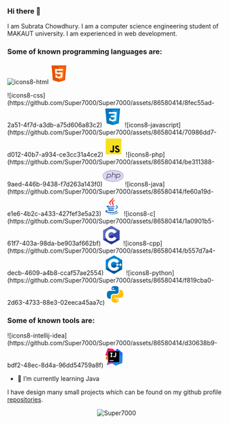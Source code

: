 ### Hi there 👋
I am Subrata Chowdhury. I am a computer science engineering student of MAKAUT university. I am experienced in web development.

### **Some of known programming languages are:** <br>

<span>

![icons8-html](https://github.com/Super7000/Super7000/assets/86580414/4aeb8968-c8d8-4c5a-8b58-153574dcbf62)<svg xmlns="http://www.w3.org/2000/svg"  viewBox="0 0 48 48" width="48px" height="48px"><path fill="#E65100" d="M41,5H7l3,34l14,4l14-4L41,5L41,5z"/><path fill="#FF6D00" d="M24 8L24 39.9 35.2 36.7 37.7 8z"/><path fill="#FFF" d="M24,25v-4h8.6l-0.7,11.5L24,35.1v-4.2l4.1-1.4l0.3-4.5H24z M32.9,17l0.3-4H24v4H32.9z"/><path fill="#EEE" d="M24,30.9v4.2l-7.9-2.6L15.7,27h4l0.2,2.5L24,30.9z M19.1,17H24v-4h-9.1l0.7,12H24v-4h-4.6L19.1,17z"/></svg>

</span>

<span>
![icons8-css](https://github.com/Super7000/Super7000/assets/86580414/8fec55ad-2a51-4f7d-a3db-a75d606a83c2)<svg xmlns="http://www.w3.org/2000/svg"  viewBox="0 0 48 48" width="48px" height="48px"><path fill="#0277BD" d="M41,5H7l3,34l14,4l14-4L41,5L41,5z"/><path fill="#039BE5" d="M24 8L24 39.9 35.2 36.7 37.7 8z"/><path fill="#FFF" d="M33.1 13L24 13 24 17 28.9 17 28.6 21 24 21 24 25 28.4 25 28.1 29.5 24 30.9 24 35.1 31.9 32.5 32.6 21 32.6 21z"/><path fill="#EEE" d="M24,13v4h-8.9l-0.3-4H24z M19.4,21l0.2,4H24v-4H19.4z M19.8,27h-4l0.3,5.5l7.9,2.6v-4.2l-4.1-1.4L19.8,27z"/></svg>


</span>

<span>
![icons8-javascript](https://github.com/Super7000/Super7000/assets/86580414/70986dd7-d012-40b7-a934-ce3cc31a4ce2)<svg xmlns="http://www.w3.org/2000/svg"  viewBox="0 0 48 48" width="48px" height="48px" baseProfile="basic"><path fill="#f7df1e" d="M6,42V6h36v36H6z"/><path fill="#000001" d="M29.538,32.947c0.692,1.124,1.444,2.201,3.037,2.201c1.338,0,2.04-0.665,2.04-1.585 c0-1.101-0.726-1.492-2.198-2.133l-0.807-0.344c-2.329-0.988-3.878-2.226-3.878-4.841c0-2.41,1.845-4.244,4.728-4.244 c2.053,0,3.528,0.711,4.592,2.573l-2.514,1.607c-0.553-0.988-1.151-1.377-2.078-1.377c-0.946,0-1.545,0.597-1.545,1.377 c0,0.964,0.6,1.354,1.985,1.951l0.807,0.344C36.452,29.645,38,30.839,38,33.523C38,36.415,35.716,38,32.65,38 c-2.999,0-4.702-1.505-5.65-3.368L29.538,32.947z M17.952,33.029c0.506,0.906,1.275,1.603,2.381,1.603 c1.058,0,1.667-0.418,1.667-2.043V22h3.333v11.101c0,3.367-1.953,4.899-4.805,4.899c-2.577,0-4.437-1.746-5.195-3.368 L17.952,33.029z"/></svg>

</span>

<span>
![icons8-php](https://github.com/Super7000/Super7000/assets/86580414/be311388-9aed-446b-9438-f7d263a143f0)<svg xmlns="http://www.w3.org/2000/svg"  viewBox="0 0 80 80" width="48px" height="48px"><path fill="#dcd5f2" d="M40,61.5C18.22,61.5,0.5,51.855,0.5,40S18.22,18.5,40,18.5S79.5,28.145,79.5,40S61.78,61.5,40,61.5z"/><path fill="#8b75a1" d="M40,19c21.505,0,39,9.421,39,21S61.505,61,40,61S1,51.579,1,40S18.495,19,40,19 M40,18 C17.909,18,0,27.85,0,40s17.909,22,40,22s40-9.85,40-22S62.091,18,40,18L40,18z"/><path fill="#36404d" d="M25.112 34c1.725 0 3.214.622 4.084 1.706.749.934.981 2.171.668 3.577C29.023 43.074 27.395 44 21.57 44h-4.14l1.75-10H25.112M25.112 32H17.5L14 52h2l1.056-6h4.515c5.863 0 9.053-.905 10.246-6.284C32.842 35.096 29.436 32 25.112 32L25.112 32zM61.112 34c1.725 0 3.214.622 4.084 1.706.749.934.981 2.171.668 3.577C65.023 43.074 63.395 44 57.57 44h-4.14l1.75-10H61.112M61.112 32H53.5L50 52h2l1.056-6h4.515c5.863 0 9.053-.905 10.246-6.284C68.842 35.096 65.436 32 61.112 32L61.112 32z"/><g><path fill="#36404d" d="M49.072,33.212C48.193,32.348,46.644,32,44.334,32h-5.538L40,26h-2.1L34,46h1.99l2.388-12h0.419 h5.538c2.338,0,3.094,0.4,3.335,0.637c0.343,0.338,0.424,1.226,0.217,2.363l-1.767,9h2.106l1.626-8.63 C50.199,35.462,49.936,34.062,49.072,33.212z"/></g></svg>

</span>

<span>
![icons8-java](https://github.com/Super7000/Super7000/assets/86580414/fe60a19d-e1e6-4b2c-a433-427fef3e5a23)<svg xmlns="http://www.w3.org/2000/svg"  viewBox="0 0 48 48" width="48px" height="48px"><path fill="#F44336" d="M23.65,24.898c-0.998-1.609-1.722-2.943-2.725-5.455C19.229,15.2,31.24,11.366,26.37,3.999c2.111,5.089-7.577,8.235-8.477,12.473C17.07,20.37,23.645,24.898,23.65,24.898z"/><path fill="#F44336" d="M23.878,17.27c-0.192,2.516,2.229,3.857,2.299,5.695c0.056,1.496-1.447,2.743-1.447,2.743s2.728-0.536,3.579-2.818c0.945-2.534-1.834-4.269-1.548-6.298c0.267-1.938,6.031-5.543,6.031-5.543S24.311,11.611,23.878,17.27z"/><g><path fill="#1565C0" d="M32.084 25.055c1.754-.394 3.233.723 3.233 2.01 0 2.901-4.021 5.643-4.021 5.643s6.225-.742 6.225-5.505C37.521 24.053 34.464 23.266 32.084 25.055zM29.129 27.395c0 0 1.941-1.383 2.458-1.902-4.763 1.011-15.638 1.147-15.638.269 0-.809 3.507-1.638 3.507-1.638s-7.773-.112-7.773 2.181C11.683 28.695 21.858 28.866 29.129 27.395z"/><path fill="#1565C0" d="M27.935,29.571c-4.509,1.499-12.814,1.02-10.354-0.993c-1.198,0-2.974,0.963-2.974,1.889c0,1.857,8.982,3.291,15.63,0.572L27.935,29.571z"/><path fill="#1565C0" d="M18.686,32.739c-1.636,0-2.695,1.054-2.695,1.822c0,2.391,9.76,2.632,13.627,0.205l-2.458-1.632C24.271,34.404,17.014,34.579,18.686,32.739z"/><path fill="#1565C0" d="M36.281,36.632c0-0.936-1.055-1.377-1.433-1.588c2.228,5.373-22.317,4.956-22.317,1.784c0-0.721,1.807-1.427,3.477-1.093l-1.42-0.839C11.26,34.374,9,35.837,9,37.017C9,42.52,36.281,42.255,36.281,36.632z"/><path fill="#1565C0" d="M39,38.604c-4.146,4.095-14.659,5.587-25.231,3.057C24.341,46.164,38.95,43.628,39,38.604z"/></g></svg>


</span>

<span>
![icons8-c](https://github.com/Super7000/Super7000/assets/86580414/1a0901b5-61f7-403a-98da-be903af662bf)<svg xmlns="http://www.w3.org/2000/svg"  viewBox="0 0 48 48" width="48px" height="48px" clip-rule="evenodd"><path fill="#283593" fill-rule="evenodd" d="M22.903,3.286c0.679-0.381,1.515-0.381,2.193,0 c3.355,1.883,13.451,7.551,16.807,9.434C42.582,13.1,43,13.804,43,14.566c0,3.766,0,15.101,0,18.867 c0,0.762-0.418,1.466-1.097,1.847c-3.355,1.883-13.451,7.551-16.807,9.434c-0.679,0.381-1.515,0.381-2.193,0 c-3.355-1.883-13.451-7.551-16.807-9.434C5.418,34.899,5,34.196,5,33.434c0-3.766,0-15.101,0-18.867 c0-0.762,0.418-1.466,1.097-1.847C9.451,10.837,19.549,5.169,22.903,3.286z" clip-rule="evenodd"/><path fill="#5c6bc0" fill-rule="evenodd" d="M5.304,34.404C5.038,34.048,5,33.71,5,33.255 c0-3.744,0-15.014,0-18.759c0-0.758,0.417-1.458,1.094-1.836c3.343-1.872,13.405-7.507,16.748-9.38 c0.677-0.379,1.594-0.371,2.271,0.008c3.343,1.872,13.371,7.459,16.714,9.331c0.27,0.152,0.476,0.335,0.66,0.576L5.304,34.404z" clip-rule="evenodd"/><path fill="#fff" fill-rule="evenodd" d="M24,10c7.727,0,14,6.273,14,14s-6.273,14-14,14 s-14-6.273-14-14S16.273,10,24,10z M24,17c3.863,0,7,3.136,7,7c0,3.863-3.137,7-7,7s-7-3.137-7-7C17,20.136,20.136,17,24,17z" clip-rule="evenodd"/><path fill="#3949ab" fill-rule="evenodd" d="M42.485,13.205c0.516,0.483,0.506,1.211,0.506,1.784 c0,3.795-0.032,14.589,0.009,18.384c0.004,0.396-0.127,0.813-0.323,1.127L23.593,24L42.485,13.205z" clip-rule="evenodd"/></svg>

</span>

<span>
![icons8-cpp](https://github.com/Super7000/Super7000/assets/86580414/b557d7a4-decb-4609-a4b8-ccaf57ae2554)<svg xmlns="http://www.w3.org/2000/svg"  viewBox="0 0 48 48" width="48px" height="48px" clip-rule="evenodd"><path fill="#00549d" fill-rule="evenodd" d="M22.903,3.286c0.679-0.381,1.515-0.381,2.193,0 c3.355,1.883,13.451,7.551,16.807,9.434C42.582,13.1,43,13.804,43,14.566c0,3.766,0,15.101,0,18.867 c0,0.762-0.418,1.466-1.097,1.847c-3.355,1.883-13.451,7.551-16.807,9.434c-0.679,0.381-1.515,0.381-2.193,0 c-3.355-1.883-13.451-7.551-16.807-9.434C5.418,34.899,5,34.196,5,33.434c0-3.766,0-15.101,0-18.867 c0-0.762,0.418-1.466,1.097-1.847C9.451,10.837,19.549,5.169,22.903,3.286z" clip-rule="evenodd"/><path fill="#0086d4" fill-rule="evenodd" d="M5.304,34.404C5.038,34.048,5,33.71,5,33.255 c0-3.744,0-15.014,0-18.759c0-0.758,0.417-1.458,1.094-1.836c3.343-1.872,13.405-7.507,16.748-9.38 c0.677-0.379,1.594-0.371,2.271,0.008c3.343,1.872,13.371,7.459,16.714,9.331c0.27,0.152,0.476,0.335,0.66,0.576L5.304,34.404z" clip-rule="evenodd"/><path fill="#fff" fill-rule="evenodd" d="M24,10c7.727,0,14,6.273,14,14s-6.273,14-14,14 s-14-6.273-14-14S16.273,10,24,10z M24,17c3.863,0,7,3.136,7,7c0,3.863-3.137,7-7,7s-7-3.137-7-7C17,20.136,20.136,17,24,17z" clip-rule="evenodd"/><path fill="#0075c0" fill-rule="evenodd" d="M42.485,13.205c0.516,0.483,0.506,1.211,0.506,1.784 c0,3.795-0.032,14.589,0.009,18.384c0.004,0.396-0.127,0.813-0.323,1.127L23.593,24L42.485,13.205z" clip-rule="evenodd"/><path fill="#fff" fill-rule="evenodd" d="M31 21H33V27H31zM38 21H40V27H38z" clip-rule="evenodd"/><path fill="#fff" fill-rule="evenodd" d="M29 23H35V25H29zM36 23H42V25H36z" clip-rule="evenodd"/></svg>


</span>

<span>
![icons8-python](https://github.com/Super7000/Super7000/assets/86580414/f819cba0-2d63-4733-88e3-02eeca45aa7c)<svg xmlns="http://www.w3.org/2000/svg"  viewBox="0 0 48 48" width="48px" height="48px"><path fill="#0277BD" d="M24.047,5c-1.555,0.005-2.633,0.142-3.936,0.367c-3.848,0.67-4.549,2.077-4.549,4.67V14h9v2H15.22h-4.35c-2.636,0-4.943,1.242-5.674,4.219c-0.826,3.417-0.863,5.557,0,9.125C5.851,32.005,7.294,34,9.931,34h3.632v-5.104c0-2.966,2.686-5.896,5.764-5.896h7.236c2.523,0,5-1.862,5-4.377v-8.586c0-2.439-1.759-4.263-4.218-4.672C27.406,5.359,25.589,4.994,24.047,5z M19.063,9c0.821,0,1.5,0.677,1.5,1.502c0,0.833-0.679,1.498-1.5,1.498c-0.837,0-1.5-0.664-1.5-1.498C17.563,9.68,18.226,9,19.063,9z"/><path fill="#FFC107" d="M23.078,43c1.555-0.005,2.633-0.142,3.936-0.367c3.848-0.67,4.549-2.077,4.549-4.67V34h-9v-2h9.343h4.35c2.636,0,4.943-1.242,5.674-4.219c0.826-3.417,0.863-5.557,0-9.125C41.274,15.995,39.831,14,37.194,14h-3.632v5.104c0,2.966-2.686,5.896-5.764,5.896h-7.236c-2.523,0-5,1.862-5,4.377v8.586c0,2.439,1.759,4.263,4.218,4.672C19.719,42.641,21.536,43.006,23.078,43z M28.063,39c-0.821,0-1.5-0.677-1.5-1.502c0-0.833,0.679-1.498,1.5-1.498c0.837,0,1.5,0.664,1.5,1.498C29.563,38.32,28.899,39,28.063,39z"/></svg>


</span>

### **Some of known tools are:** <br>
<span>
![icons8-intellij-idea](https://github.com/Super7000/Super7000/assets/86580414/d30638b9-bdf2-48ec-8d4a-96dd54759a8f)<svg xmlns="http://www.w3.org/2000/svg"  viewBox="0 0 48 48" width="48px" height="48px"><path fill="#f57c00" d="M14.125 35.188L4.438 27.563 9.25 18.625 23.062 24z"/><path fill="#1e88e5" d="M44 14.688L43.25 37.813 27.875 44 18.625 38 32.125 24z"/><path fill="#2962ff" d="M44 14.688L31.812 29.063 26.25 11 31.563 4.625z"/><path fill="#ab47bc" d="M34.688 19.625L23.25 37.188 7.25 43 9.813 34 13.125 22.875z"/><path fill="#e91e63" d="M13.125 22.875L4 19.813 9.813 4 22.313 5.5 34.688 19.625z"/><path fill="#000001" d="M11 11H36V36H11z"/><path fill="#fff" d="M14 31.5H23V33H14zM20.5 15.875L20.5 14 15.5 14 15.5 15.875 17 15.875 17 22.375 15.5 22.375 15.5 24.25 20.5 24.25 20.5 22.375 19.159 22.375 19.159 15.875zM25.375 24.5c-1.875 0-2.871-1.098-3.25-1.548l1.411-1.605c.255.282.964 1.028 1.839 1.028 1.125 0 1.375-1.125 1.375-1.75V14H29v6.625c0 .624 0 1.625-.75 2.625C27.725 23.95 26.5 24.5 25.375 24.5z"/></svg>


</span>


- 🌱 I’m currently learning Java

I have design many small projects which can be found on my github profile [repositories](https://github.com/Super7000?tab=repositories).

<p align="center"><img align="center" src="https://github-readme-streak-stats.herokuapp.com/?user=Super7000&" alt="Super7000" /></p>
<!--
<img src="https://isocpp.org/assets/images/cpp_logo.png" width="50">

**Super7000/Super7000** is a ✨ _special_ ✨ repository because its `README.md` (this file) appears on your GitHub profile.

Here are some ideas to get you started:

- 🔭 I’m currently working on ...
- 🌱 I’m currently learning ...
- 👯 I’m looking to collaborate on ...
- 🤔 I’m looking for help with ...
- 💬 Ask me about ...
- 📫 How to reach me: ...
- 😄 Pronouns: ...
- ⚡ Fun fact: ...
-->
